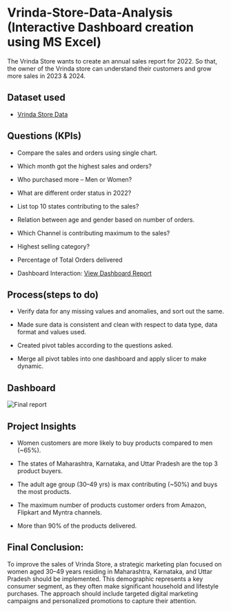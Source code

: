 
# Vrinda-Store-Data-Analysis (Interactive Dashboard creation using MS Excel)

The Vrinda Store wants to create an annual sales report for 2022. So that, the owner of the Vrinda store can understand their customers and grow more sales in 2023 & 2024.

## Dataset used
- <a href="https://github.com/Natwarranawat/Data-Analysis-Excel-Report/blob/main/Vrinda%20Store%20Data%20Analysis%20Excel.xlsx">Vrinda Store Data</a>

## Questions (KPIs)
- Compare the sales and orders using single chart.

- Which month got the highest sales and orders?

- Who purchased more – Men or Women?

- What are different order status in 2022?

- List top 10 states contributing to the sales?

- Relation between age and gender based on number of orders.

- Which Channel is contributing maximum to the sales?

- Highest selling category?

- Percentage of Total Orders delivered

- Dashboard Interaction: <a href="https://github.com/Natwarranawat/Data-Analysis-Excel-Report/blob/main/Final%20report.png">View Dashboard Report</a>

## Process(steps to do)

- Verify data for any missing values and anomalies, and sort out the same.

- Made sure data is consistent and clean with respect to data type, data format and values used.

- Created pivot tables according to the questions asked.

- Merge all pivot tables into one dashboard and apply slicer to make dynamic.

## Dashboard

![Final report](https://github.com/user-attachments/assets/eacfb30b-eaae-4302-9d89-b87c22084289)

## Project Insights
- Women customers are more likely to buy products compared to men (~65%).

- The states of Maharashtra, Karnataka, and Uttar Pradesh are the top 3 product buyers.

- The adult age group (30–49 yrs) is max contributing (~50%) and buys the most products.

- The maximum number of products customer orders from Amazon, Flipkart and Myntra channels.

- More than 90% of the products delivered.

## Final Conclusion:

To improve the sales of Vrinda Store, a strategic marketing plan focused on women aged 30–49 years residing in Maharashtra, Karnataka, and Uttar Pradesh should be implemented. This demographic represents a key consumer segment, as they often make significant household and lifestyle purchases. The approach should include targeted digital marketing campaigns and personalized promotions to capture their attention.



